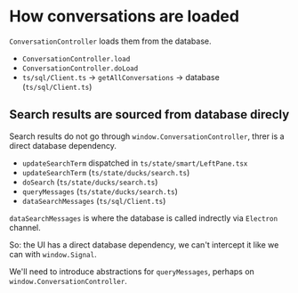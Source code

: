 # How conversations are loaded

`ConversationController` loads them from the database.

- `ConversationController.load`
- `ConversationController.doLoad`
- `ts/sql/Client.ts` -> `getAllConversations` -> database (`ts/sql/Client.ts`)

## Search results are sourced from database direcly

Search results do not go through `window.ConversationController`, threr is a direct database dependency.

- `updateSearchTerm` dispatched in `ts/state/smart/LeftPane.tsx`
- `updateSearchTerm` (`ts/state/ducks/search.ts`)
- `doSearch` (`ts/state/ducks/search.ts`)
- `queryMessages` (`ts/state/ducks/search.ts`)
- `dataSearchMessages` (`ts/sql/Client.ts`)

`dataSearchMessages` is where the database is called indrectly via `Electron` channel.

So: the UI has a direct database dependency, we can't intercept it like we can with `window.Signal`.

We'll need to introduce abstractions for `queryMessages`, perhaps on `window.ConversationController`.
